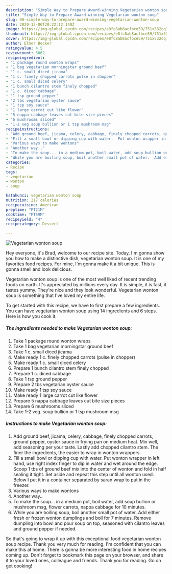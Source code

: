 ```yaml
---
description: "Simple Way to Prepare Award-winning Vegetarian wonton soup"
title: "Simple Way to Prepare Award-winning Vegetarian wonton soup"
slug: 98-simple-way-to-prepare-award-winning-vegetarian-wonton-soup
date: 2020-12-06T20:22:12.140Z
image: https://img-global.cpcdn.com/recipes/e8fc8ab8acfbce59/751x532cq70/vegetarian-wonton-soup-recipe-main-photo.jpg
thumbnail: https://img-global.cpcdn.com/recipes/e8fc8ab8acfbce59/751x532cq70/vegetarian-wonton-soup-recipe-main-photo.jpg
cover: https://img-global.cpcdn.com/recipes/e8fc8ab8acfbce59/751x532cq70/vegetarian-wonton-soup-recipe-main-photo.jpg
author: Elmer Becker
ratingvalue: 4.5
reviewcount: 6062
recipeingredient:
- "1 package round wonton wraps"
- "1 bag vegetarian morningstar ground beef"
- "1 c. small diced jicama"
- "1 c. finely chopped carrots pulse in chopper"
- "1 c. small diced celery"
- "1 bunch cilantro stem finely chopped"
- "1 c. diced cabbage"
- "1 tsp ground pepper"
- "2 tbs vegetarian oyster sauce"
- "1 tsp soy sauce"
- "1 large carrot cut like flower"
- "5 nappa cabbage leaves cut bite size pieces"
- "6 mushrooms sliced"
- "1-2 veg soup bullion or 1 tsp mushroom msg"
recipeinstructions:
- "Add ground beef, jicama, celery, cabbage, finely chopped carrots, ground pepper, oyster sauce in frying pan on medium heat. Mix well,  add seasoning per your taste. Lastly add chopped cilantro stem. The finer the ingredients,  the easier to wrap in wonton wrappers."
- "Fill a small bowl or dipping cup with water.  Put wonton wrapper in left hand, use right index finger to dip in water and wet around the edge. Scoop 1 tbs of ground beef mix into the center of wonton and fold in half sealing it tight. Set aside and repeat this step until all wonton used. Below I put it in a container separated by saran wrap to put in the freezer."
- "Various ways to make wontons"
- "Another way.."
- "To make the soup... in a medium pot, boil water, add soup bullion or mushroom msg, flower carrots, nappa cabbage for 10 minutes."
- "While you are boiling soup, boil another small pot of water.  Add either fresh or frozen wonton dumplings and boil for 7 minutes. Remove dumpling into bowl and pour soup on top, seasoned with cilantro leaves and ground pepper if needed."
categories:
- Recipe
tags:
- vegetarian
- wonton
- soup

katakunci: vegetarian wonton soup 
nutrition: 217 calories
recipecuisine: American
preptime: "PT21M"
cooktime: "PT59M"
recipeyield: "4"
recipecategory: Dessert

---
```



![Vegetarian wonton soup](https://img-global.cpcdn.com/recipes/e8fc8ab8acfbce59/751x532cq70/vegetarian-wonton-soup-recipe-main-photo.jpg)

Hey everyone, it's Brad, welcome to our recipe site. Today, I'm gonna show you how to make a distinctive dish, vegetarian wonton soup. It is one of my favorites food recipes. For mine, I'm gonna make it a bit unique. This is gonna smell and look delicious.

Vegetarian wonton soup is one of the most well liked of recent trending foods on earth. It's appreciated by millions every day. It is simple, it is fast, it tastes yummy. They're nice and they look wonderful. Vegetarian wonton soup is something that I've loved my entire life.




To get started with this recipe, we have to first prepare a few ingredients. You can have vegetarian wonton soup using 14 ingredients and 6 steps. Here is how you cook it.

<!--inarticleads1-->

##### The ingredients needed to make Vegetarian wonton soup:

1. Take 1 package round wonton wraps
1. Take 1 bag vegetarian morningstar ground beef
1. Take 1 c. small diced jicama
1. Make ready 1 c. finely chopped carrots (pulse in chopper)
1. Make ready 1 c. small diced celery
1. Prepare 1 bunch cilantro stem finely chopped
1. Prepare 1 c. diced cabbage
1. Take 1 tsp ground pepper
1. Prepare 2 tbs vegetarian oyster sauce
1. Make ready 1 tsp soy sauce
1. Make ready 1 large carrot cut like flower
1. Prepare 5 nappa cabbage leaves cut bite size pieces
1. Prepare 6 mushrooms sliced
1. Take 1-2 veg. soup bullion or 1 tsp mushroom msg




<!--inarticleads2-->

##### Instructions to make Vegetarian wonton soup:

1. Add ground beef, jicama, celery, cabbage, finely chopped carrots, ground pepper, oyster sauce in frying pan on medium heat. Mix well,  add seasoning per your taste. Lastly add chopped cilantro stem. The finer the ingredients,  the easier to wrap in wonton wrappers.
1. Fill a small bowl or dipping cup with water.  Put wonton wrapper in left hand, use right index finger to dip in water and wet around the edge. Scoop 1 tbs of ground beef mix into the center of wonton and fold in half sealing it tight. Set aside and repeat this step until all wonton used. Below I put it in a container separated by saran wrap to put in the freezer.
1. Various ways to make wontons
1. Another way..
1. To make the soup... in a medium pot, boil water, add soup bullion or mushroom msg, flower carrots, nappa cabbage for 10 minutes.
1. While you are boiling soup, boil another small pot of water.  Add either fresh or frozen wonton dumplings and boil for 7 minutes. Remove dumpling into bowl and pour soup on top, seasoned with cilantro leaves and ground pepper if needed.




So that's going to wrap it up with this exceptional food vegetarian wonton soup recipe. Thank you very much for reading. I'm confident that you can make this at home. There is gonna be more interesting food in home recipes coming up. Don't forget to bookmark this page on your browser, and share it to your loved ones, colleague and friends. Thank you for reading. Go on get cooking!
